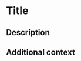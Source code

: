 # Title

<!--
- Bullet point 1 summarizing main change
- Bullet point 2 summarizing main change
-->

## Description

<!-- Optional description goes here. -->

## Additional context

<!-- Optional additional context goes here. -->


